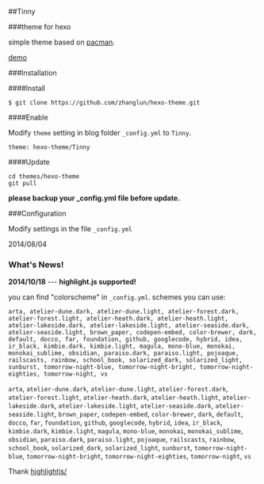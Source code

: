 ##Tinny


###theme for hexo

simple theme based on [pacman](https://github.com/A-limon/pacman).

[demo](http://zhanglun.github.io/)

###Installation

####Install

	$ git clone https://github.com/zhanglun/hexo-theme.git


####Enable

Modify <code>theme</code> setting in blog folder `_config.yml` to <code>Tinny</code>.

    theme: hexo-theme/Tinny

####Update

	cd themes/hexo-theme
	git pull

**please backup your _config.yml file before update.**

###Configuration

Modify settings in the file `_config.yml`


2014/08/04


### What's News!

**2014/10/18** --- **highlight.js supported!**

you can find "colorscheme" in `_config.yml`. schemes you can use:

    arta, atelier-dune.dark, atelier-dune.light, atelier-forest.dark, atelier-forest.light, atelier-heath.dark, atelier-heath.light, atelier-lakeside.dark, atelier-lakeside.light, atelier-seaside.dark, atelier-seaside.light, brown_paper, codepen-embed, color-brewer, dark, default, docco, far, foundation, github, googlecode, hybrid, idea, ir_black, kimbie.dark, kimbie.light, magula, mono-blue, monokai, monokai_sublime, obsidian, paraiso.dark, paraiso.light, pojoaque, railscasts, rainbow, school_book, solarized_dark, solarized_light, sunburst, tomorrow-night-blue, tomorrow-night-bright, tomorrow-night-eighties, tomorrow-night, vs
    

`arta`, `atelier-dune.dark`, `atelier-dune.light`, `atelier-forest.dark`, `atelier-forest.light`, `atelier-heath.dark`, `atelier-heath.light`, `atelier-lakeside.dark`, `atelier-lakeside.light`, `atelier-seaside.dark`, `atelier-seaside.light`, `brown_paper`, `codepen-embed`, `color-brewer`, `dark`, `default`, `docco`, `far`, `foundation`, `github`, `googlecode`, `hybrid`, `idea`, `ir_black`, `kimbie.dark`, `kimbie.light`, `magula`, `mono-blue`, `monokai`, `monokai_sublime`, `obsidian`, `paraiso.dark`, `paraiso.light`, `pojoaque`, `railscasts`, `rainbow`, `school_book`, `solarized_dark`, `solarized_light`, `sunburst`, `tomorrow-night-blue`, `tomorrow-night-bright`, `tomorrow-night-eighties`, `tomorrow-night`, `vs`

Thank [highlightjs/](https://highlightjs.org/)



